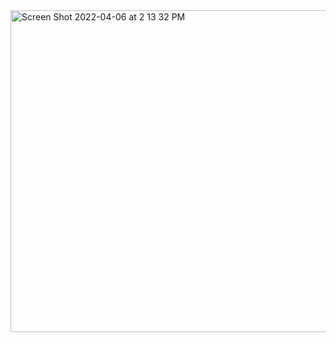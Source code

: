 <img width="515" alt="Screen Shot 2022-04-06 at 2 13 32 PM" src="https://user-images.githubusercontent.com/10773482/162041118-7cf28116-8835-4097-aa2e-1fdd6ef6ec75.png">
